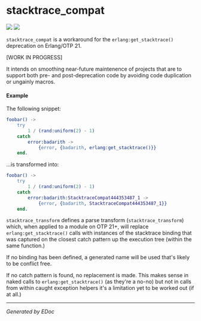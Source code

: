 # stacktrace\_compat

[![](https://img.shields.io/hexpm/v/stacktrace_compat.svg?style=flat)](https://hex.pm/packages/stacktrace_compat)
[![](https://travis-ci.org/g-andrade/stacktrace_compat.png?branch=master)](https://travis-ci.org/g-andrade/stacktrace_compat)

`stacktrace_compat` is a workaround for the `erlang:get_stacktrace()`
deprecation on Erlang/OTP 21.

\[WORK IN PROGRESS\]

It intends on smoothing near-future maintenence of projects that are to
support both pre- and post-deprecation code by avoiding code duplication
or ungainly macros.

#### Example

The following snippet:

``` erlang
foobar() ->
    try
        1 / (rand:uniform(2) - 1)
    catch
        error:badarith ->
            {error, {badarith, erlang:get_stacktrace()}}
    end.
```

...is transformed into:

``` erlang
foobar() ->
    try
        1 / (rand:uniform(2) - 1)
    catch
        error:badarith:StacktraceCompat444353487_1 ->
            {error, {badarith, StacktraceCompat444353487_1}}
    end.
```

`stacktrace_transform` defines a parse transform
(`stacktrace_transform`) which, when applied to a module on OTP 21+,
will replace `erlang:get_stacktrace()` calls with instances of the
stacktrace binding that was captured on the closest catch pattern up the
execution tree (within the same function.)

If no binding has been defined, a generated name will be used that's
likely to be conflict free.

If no catch pattern is found, no replacement is made. This makes sense
in naked calls to `erlang:get_stacktrace()` (as they're a no-no) but not
in calls from within caught exception helpers it's a limitation yet to
be worked out (if at
all.)

-----

*Generated by EDoc*
